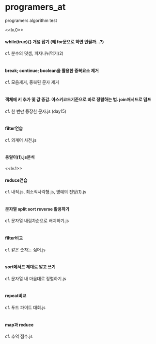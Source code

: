 # programers_at
programers algorithm test

<<lv.0>>

#### while(true){} 개념 잡기 (왜 for문으로 하면 안될까...?)
cf. 분수의 덧셈, 피자나눠먹기(2)
<br><br>

#### break; continue; boolean을 활용한 중복요소 제거
cf. 모음제거, 중복된 문자 제거
<br><br>

#### 객체에 키 추가 및 값 증감. 아스키코드기준으로 바로 정렬하는 법. join매서드로 덤프
cf. 한 번만 등장한 문자.js (day15)
<br><br>

#### filter연습
cf. 외계어 사전.js
<br><br>

#### 옹알이(1).js분석


<<lv.1>>

#### reduce연습
cf. 내적.js, 최소직사각형.js, 명예의 전당(1).js
<br><br>

#### 문자열 split sort reverse 활용하기
cf. 문자열 내림차순으로 배치하기.js
<br><br>

#### filter비교
cf. 같은 숫자는 싫어.js
<br><br>

#### sort메서드 제대로 알고 쓰기
cf. 문자열 내 마음대로 정렬하기.js
<br><br>

#### repeat비교
cf. 푸드 파이트 대회.js
<br><br>

#### map과 reduce
cf. 추억 점수.js
<br><br>

